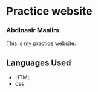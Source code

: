 # Practice website
### Abdinasir Maalim

This is my practice website.

## Languages Used
* HTML
* css